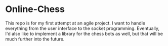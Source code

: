 # Online-Chess
This repo is for my first attempt at an agile project. I want to handle everything from the user interface to the socket programming. Eventually, I'd also like to implement a library for the chess bots as well, but that will be much further into the future. 
